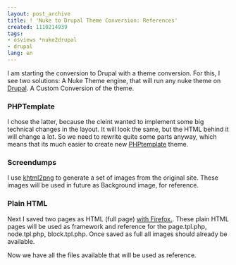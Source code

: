 ```yaml
---
layout: post_archive
title: ! 'Nuke to Drupal Theme Conversion: References'
created: 1110214939
tags:
- osviews *nuke2drupal
- drupal
lang: en
---
```

I am starting the conversion to Drupal with a theme conversion. For this, I see two solutions: 
A Nuke Theme engine, that will run any nuke theme on <A href="http://www.drupal.org">Drupal</a>.
A Custom Conversion of the theme. 

<h3>PHPTemplate</h3>
I chose the latter, because the cleint wanted to implement some big technical changes in the layout. It will look the same, but the HTML behind it will change a lot. So we need to rewrite quite some parts anyway, which means that its much easier to create new <A href="http://drupal.org/node/11810">PHPtemplate</a> theme.

<h3>Screendumps</h3>
I use <a href="http://www.babysimon.co.uk/khtml2png/index.html">khtml2png</a> to generate a set of images from the original site. These images will be used in future as Background image, for reference. 

<h3>Plain HTML</h3>
Next I saved two pages as HTML (full page) <a href="http://www.mozilla.org/support/firefox/menu#filesaveas">with Firefox.</a>. These plain HTML pages will be used as framework and reference for the page.tpl.php, node.tpl.php, block.tpl.php. Once saved as full all images should already be available.

Now we have all the files available that will be used as reference.
